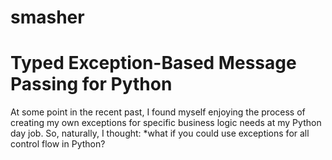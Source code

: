 smasher
=======

# Typed Exception-Based Message Passing for Python

At some point in the recent past, I found myself enjoying the process of 
creating my own exceptions for specific business logic needs at my Python 
day job. So, naturally, I thought: *what if you could use exceptions for
all control flow in Python?

